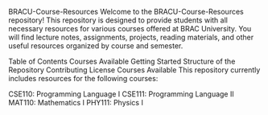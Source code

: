 BRACU-Course-Resources
Welcome to the BRACU-Course-Resources repository! This repository is designed to provide students with all necessary resources for various courses offered at BRAC University. You will find lecture notes, assignments, projects, reading materials, and other useful resources organized by course and semester.

Table of Contents
Courses Available
Getting Started
Structure of the Repository
Contributing
License
Courses Available
This repository currently includes resources for the following courses:

CSE110: Programming Language I
CSE111: Programming Language II
MAT110: Mathematics I
PHY111: Physics I
